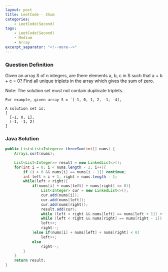 ```yaml
---
layout: post
title: LeetCode - 3Sum
categories:
    - LeetCode(Second)
tags:
    - LeetCode(Second)
    - Medium
    - Array
excerpt_separator: "<!--more-->"
---
```


### Question Definition
Given an array S of n integers, are there elements a, b, c in S such that a + b + c = 0? Find all unique triplets in the array which gives the sum of zero.
<!--more-->

Note: The solution set must not contain duplicate triplets.
```
For example, given array S = `[-1, 0, 1, 2, -1, -4],

A solution set is:
[
  [-1, 0, 1],
  [-1, -1, 2]
]
```
### Java Solution
```java
public List<List<Integer>> threeSum(int[] nums) {
    Arrays.sort(nums);

    List<List<Integer>> result = new LinkedList<>();
    for(int i = 0; i < nums.length - 2; i++){
        if (i > 0 && nums[i] == nums[i - 1]) continue;
        int left = i + 1, right = nums.length - 1;
        while(left < right){
            if(nums[i] + nums[left] + nums[right] == 0){
                List<Integer> cur = new LinkedList<>();
                cur.add(nums[i]);
                cur.add(nums[left]);
                cur.add(nums[right]);
                result.add(cur);
                while (left < right && nums[left] == nums[left + 1]) ++left;
                while (left < right && nums[right] == nums[right - 1]) --right;
                left++;
                right--;
            }else if(nums[i] + nums[left] + nums[right] < 0)
                left++;
            else
                right--;
        }
    }
    return result;
}
```